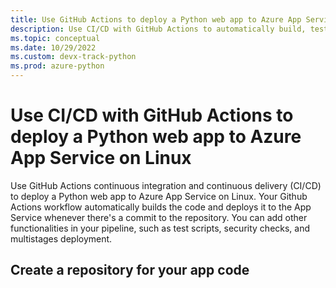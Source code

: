 ```yaml
---
title: Use GitHub Actions to deploy a Python web app to Azure App Service on Linux
description: Use CI/CD with GitHub Actions to automatically build, test, and deploy Python web apps to Azure App Service on Linux.
ms.topic: conceptual
ms.date: 10/29/2022
ms.custom: devx-track-python
ms.prod: azure-python
---
```


# Use CI/CD with GitHub Actions to deploy a Python web app to Azure App Service on Linux

Use GitHub Actions continuous integration and continuous delivery (CI/CD) to deploy a Python web app to Azure App Service on Linux. Your Github Actions workflow automatically builds the code and deploys it to the App Service whenever there's a commit to the repository. You can add other functionalities in your pipeline, such as test scripts, security checks, and multistages deployment.

## Create a repository for your app code


